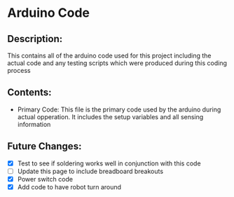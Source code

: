 # Arduino Code
## Description:
This contains all of the arduino code used for this project including the actual code and any testing scripts which were produced during this coding process
## Contents:
- Primary Code: This file is the primary code used by the arduino during actual opperation. It includes the setup variables and all sensing information
## Future Changes:
- [x] Test to see if soldering works well in conjunction with this code
- [ ] Update this page to include breadboard breakouts
- [x] Power switch code
- [x] Add code to have robot turn around

